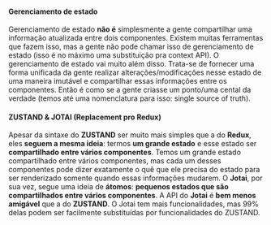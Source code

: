 #### Gerenciamento de estado

Gerenciamento de estado **não é** simplesmente a gente compartilhar uma informação atualizada entre dois componentes. Existem muitas ferramentas que fazem isso, mas a gente não pode chamar isso de gerenciamento de estado (isso é no máximo uma substituição pra context API). O gerenciamento de estado vai muito além disso.
Trata-se de fornecer uma forma unificada da gente realizar alterações/modificações nesse estado de uma maneira imutável e compartilhar essas informações entre os componentes. Então é como se a gente criasse um ponto/uma cental da verdade (temos até uma nomenclatura para isso: single source of truth).

#### ZUSTAND & JOTAI (Replacement pro Redux)

Apesar da sintaxe do **ZUSTAND** ser muito mais simples que a do **Redux**, eles **seguem a mesma ideia**: termos **um grande estado** e esse estado ser **compartilhado entre vários componentes**. Temos um grande estado compartilhado entre vários componentes, mas cada um desses componentes pode dizer exatamente o quê que ele precisa do estado para ser renderizado somente quando essas informações mudarem. 
O **Jotai**, por sua vez, segue uma ideia de **átomos**: **pequenos estados que são compartilhados entre vários componentes**. A API do **Jotai** é **bem menos amigável** que a do **ZUSTAND**. O Jotai tem mais funcionalidades, mas 99% delas podem ser facilmente substituídas por funcionalidades do ZUSTAND.